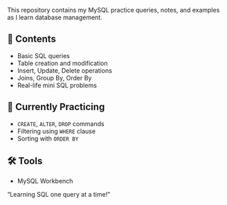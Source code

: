 This repository contains my MySQL practice queries, notes, and examples as I learn database management.

## 📂 Contents

- Basic SQL queries
- Table creation and modification
- Insert, Update, Delete operations
- Joins, Group By, Order By
- Real-life mini SQL problems

## 🚀 Currently Practicing

- `CREATE`, `ALTER`, `DROP` commands
- Filtering using `WHERE` clause
- Sorting with `ORDER BY`

## 🛠️ Tools

- MySQL Workbench

“Learning SQL one query at a time!”
